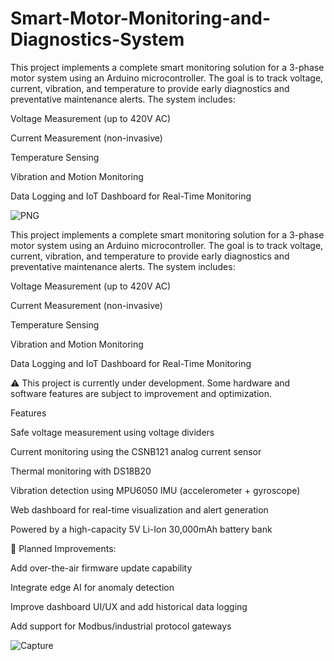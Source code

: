 # Smart-Motor-Monitoring-and-Diagnostics-System
This project implements a complete smart monitoring solution for a 3-phase motor system using an Arduino microcontroller. The goal is to track voltage, current, vibration, and temperature to provide early diagnostics and preventative maintenance alerts. The system includes:

Voltage Measurement (up to 420V AC)

Current Measurement (non-invasive)

Temperature Sensing

Vibration and Motion Monitoring

Data Logging and IoT Dashboard for Real-Time Monitoring


![PNG](https://github.com/user-attachments/assets/76be1d0d-30d1-46dc-af1a-5a05d0f93156)

This project implements a complete smart monitoring solution for a 3-phase motor system using an Arduino microcontroller. The goal is to track voltage, current, vibration, and temperature to provide early diagnostics and preventative maintenance alerts. The system includes:

Voltage Measurement (up to 420V AC)

Current Measurement (non-invasive)

Temperature Sensing

Vibration and Motion Monitoring

Data Logging and IoT Dashboard for Real-Time Monitoring

⚠️ This project is currently under development. Some hardware and software features are subject to improvement and optimization.

Features

Safe voltage measurement using voltage dividers

Current monitoring using the CSNB121 analog current sensor

Thermal monitoring with DS18B20

Vibration detection using MPU6050 IMU (accelerometer + gyroscope)

Web dashboard for real-time visualization and alert generation

Powered by a high-capacity 5V Li-Ion 30,000mAh battery bank

🔧 Planned Improvements:

Add over-the-air firmware update capability

Integrate edge AI for anomaly detection

Improve dashboard UI/UX and add historical data logging

Add support for Modbus/industrial protocol gateways

![Capture](https://github.com/user-attachments/assets/a579f90a-67e4-44cd-bc88-188ae57c0fa9)

